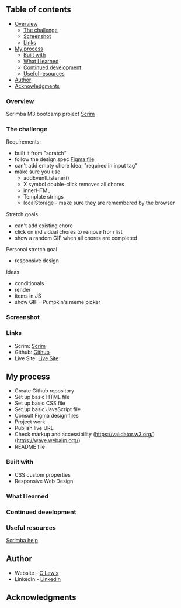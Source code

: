 
 ## Table of contents

- [Overview](#overview)
  - [The challenge](#the-challenge)
  - [Screenshot](#screenshot)
  - [Links](#links)
- [My process](#my-process)
  - [Built with](#built-with)
  - [What I learned](#what-i-learned)
  - [Continued development](#continued-development)
  - [Useful resources](#useful-resources)
- [Author](#author)
- [Acknowledgments](#acknowledgments)


### Overview

Scrimba M3 bootcamp project
[Scrim](https://scrimba.com/scrim/co3004026ac4f5b88ce3a014f)

### The challenge

Requirements:
- built it from "scratch"
- follow the design spec
[Figma file](https://www.figma.com/file/C99iu5lAQ2RAELrXrjrULv/Choreslist-(Copy)?node-id=0%3A1&t=2tDh96MyqAzYAwVp-0)
- can't add empty chore  Idea: "required in input tag"
- make sure you use
   - addEventListener()
   - X symbol double-click removes all chores
   - innerHTML
   - Template strings
   - localStorage - make sure they are remembered by the browser

Stretch goals
- can't add existing chore
- click on individual chores to remove from list
- show a random GIF when all chores are completed

Personal stretch goal
- responsive design

Ideas
- conditionals
- render <li> items in JS
- show GIF - Pumpkin's meme picker


 ### Screenshot

### Links

- Scrim: [Scrim](https://scrimba.com/scrim/co66f4672bc42a373fbd1968f)
- Github: [Github](https://github.com/casserole27/counter-app)
- Live Site: [Live Site](https://www.clewisdev.com/counter-app/)

## My process

- Create Github repository
- Set up basic HTML file 
- Set up basic CSS file
- Set up basic JavaScript file
- Consult Figma design files
- Project work
- Publish live URL
- Check markup and accessibility
(https://validator.w3.org/)
(https://wave.webaim.org/)
- README file

### Built with

- CSS custom properties
- Responsive Web Design

### What I learned

### Continued development


### Useful resources

[Scrimba help](https://scrimba.com/scrim/co3004026ac4f5b88ce3a014f)


## Author

- Website - [C Lewis](https://www.clewisdev.com)
- LinkedIn - [LinkedIn](https://www.linkedin.com/in/clewisdev/)


## Acknowledgments





